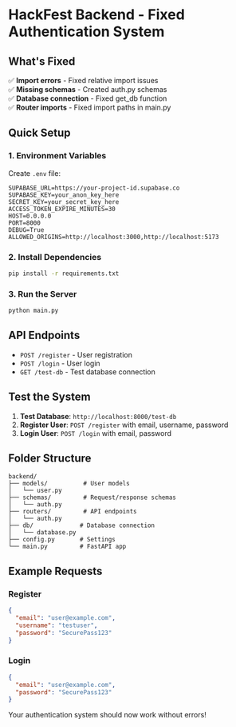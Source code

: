 # HackFest Backend - Fixed Authentication System

## What's Fixed

✅ **Import errors** - Fixed relative import issues  
✅ **Missing schemas** - Created auth.py schemas  
✅ **Database connection** - Fixed get_db function  
✅ **Router imports** - Fixed import paths in main.py  

## Quick Setup

### 1. Environment Variables
Create `.env` file:
```env
SUPABASE_URL=https://your-project-id.supabase.co
SUPABASE_KEY=your_anon_key_here
SECRET_KEY=your_secret_key_here
ACCESS_TOKEN_EXPIRE_MINUTES=30
HOST=0.0.0.0
PORT=8000
DEBUG=True
ALLOWED_ORIGINS=http://localhost:3000,http://localhost:5173
```

### 2. Install Dependencies
```bash
pip install -r requirements.txt
```

### 3. Run the Server
```bash
python main.py
```

## API Endpoints

- `POST /register` - User registration
- `POST /login` - User login  
- `GET /test-db` - Test database connection

## Test the System

1. **Test Database**: `http://localhost:8000/test-db`
2. **Register User**: `POST /register` with email, username, password
3. **Login User**: `POST /login` with email, password

## Folder Structure

```
backend/
├── models/          # User models
│   └── user.py     
├── schemas/         # Request/response schemas
│   └── auth.py     
├── routers/         # API endpoints
│   └── auth.py     
├── db/             # Database connection
│   └── database.py 
├── config.py       # Settings
└── main.py         # FastAPI app
```

## Example Requests

### Register
```json
{
  "email": "user@example.com",
  "username": "testuser",
  "password": "SecurePass123"
}
```

### Login
```json
{
  "email": "user@example.com",
  "password": "SecurePass123"
}
```

Your authentication system should now work without errors!